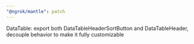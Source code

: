```yaml
---
"@ngrok/mantle": patch
---
```


DataTable: export both DataTableHeaderSortButton and DataTableHeader, decouple behavior to make it fully customizable
